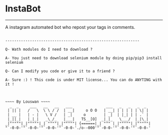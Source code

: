 # InstaBot
------------------------------------------------------------

A instagram automated bot who repost your tags in comments.

~~~ Mit License ~~~

------------------------------------------------------------

Q- Wath modules do I need to download ?

A- You just need to download selenium module by doing pip/pip3 install selenium

Q- Can I modify you code or give it to a friend ?

A- Sure :) ! This code is under MIT license... You can do ANYTING with it !



~~~~ By Louswan ~~~~
  _  _     ___   __   __   ___               ___   _   _   _  _   
 | || |   /   \  \ \ / /  | __|     o O O   | __| | | | | | \| |  
 | __ |   | - |   \ V /   | _|     o        | _|  | |_| | | .` |  
 |_||_|   |_|_|   _\_/_   |___|   TS__[O]  _|_|_   \___/  |_|\_|  
_|"""""|_|"""""|_| """"|_|"""""| {======|_| """ |_|"""""|_|"""""| 
"`-0-0-'"`-0-0-'"`-0-0-'"`-0-0-'./o--000'"`-0-0-'"`-0-0-'"`-0-0-'

